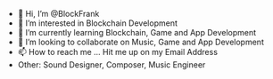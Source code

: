 - 👋 Hi, I’m @BlockFrank
- 👀 I’m interested in Blockchain Development
- 🌱 I’m currently learning Blockchain, Game and App Development
- 💞️ I’m looking to collaborate on Music, Game and App Development
- 📫 How to reach me ... Hit me up on my Email Address
- Other: Sound Designer, Composer, Music Engineer

<!---
BlockFrank/BlockFrank is a ✨ special ✨ repository because its `README.md` (this file) appears on your GitHub profile.
You can click the Preview link to take a look at your changes.
--->
